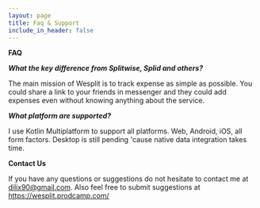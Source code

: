 ```yaml
---
layout: page
title: Faq & Support
include_in_header: false
---
```


**FAQ**

**_What the key difference from Splitwise, Splid and others?_**

The main mission of Wesplit is to track expense as simple as possible.
You could share a link to your friends in messenger and they could add expenses even without knowing anything about the service.

**_What platform are supported?_**

I use Kotlin Multiplatform to support all platforms.
Web, Android, iOS, all form factors.
Desktop is still pending 'cause native data integration takes time.

**Contact Us**

If you have any questions or suggestions do not hesitate to contact me at dilix90@gmail.com.
Also feel free to submit suggestions at https://wesplit.prodcamp.com/
